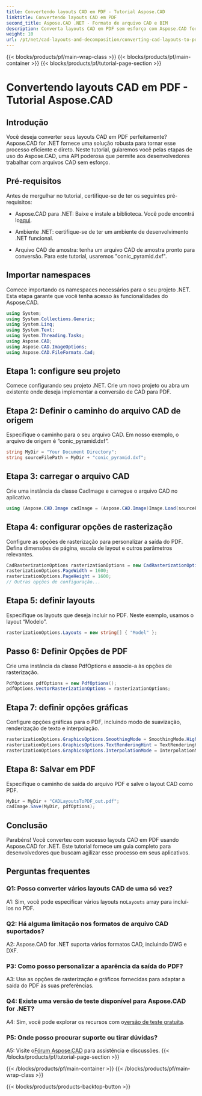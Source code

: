 ```yaml
---
title: Convertendo layouts CAD em PDF - Tutorial Aspose.CAD
linktitle: Convertendo layouts CAD em PDF
second_title: Aspose.CAD .NET - Formato de arquivo CAD e BIM
description: Converta layouts CAD em PDF sem esforço com Aspose.CAD for .NET. Siga nosso guia passo a passo para uma integração perfeita.
weight: 10
url: /pt/net/cad-layouts-and-decomposition/converting-cad-layouts-to-pdf/
---
```


{{< blocks/products/pf/main-wrap-class >}}
{{< blocks/products/pf/main-container >}}
{{< blocks/products/pf/tutorial-page-section >}}

# Convertendo layouts CAD em PDF - Tutorial Aspose.CAD

## Introdução

Você deseja converter seus layouts CAD em PDF perfeitamente? Aspose.CAD for .NET fornece uma solução robusta para tornar esse processo eficiente e direto. Neste tutorial, guiaremos você pelas etapas de uso do Aspose.CAD, uma API poderosa que permite aos desenvolvedores trabalhar com arquivos CAD sem esforço.

## Pré-requisitos

Antes de mergulhar no tutorial, certifique-se de ter os seguintes pré-requisitos:

-  Aspose.CAD para .NET: Baixe e instale a biblioteca. Você pode encontrá lo[aqui](https://releases.aspose.com/cad/net/).

- Ambiente .NET: certifique-se de ter um ambiente de desenvolvimento .NET funcional.

- Arquivo CAD de amostra: tenha um arquivo CAD de amostra pronto para conversão. Para este tutorial, usaremos "conic_pyramid.dxf".

## Importar namespaces

Comece importando os namespaces necessários para o seu projeto .NET. Esta etapa garante que você tenha acesso às funcionalidades do Aspose.CAD.

```csharp
using System;
using System.Collections.Generic;
using System.Linq;
using System.Text;
using System.Threading.Tasks;
using Aspose.CAD;
using Aspose.CAD.ImageOptions;
using Aspose.CAD.FileFormats.Cad;
```

## Etapa 1: configure seu projeto

Comece configurando seu projeto .NET. Crie um novo projeto ou abra um existente onde deseja implementar a conversão de CAD para PDF.

## Etapa 2: Definir o caminho do arquivo CAD de origem

Especifique o caminho para o seu arquivo CAD. Em nosso exemplo, o arquivo de origem é “conic_pyramid.dxf”.

```csharp
string MyDir = "Your Document Directory";
string sourceFilePath = MyDir + "conic_pyramid.dxf";
```

## Etapa 3: carregar o arquivo CAD

Crie uma instância da classe CadImage e carregue o arquivo CAD no aplicativo.

```csharp
using (Aspose.CAD.Image cadImage = (Aspose.CAD.Image)Image.Load(sourceFilePath))
```

## Etapa 4: configurar opções de rasterização

Configure as opções de rasterização para personalizar a saída do PDF. Defina dimensões de página, escala de layout e outros parâmetros relevantes.

```csharp
CadRasterizationOptions rasterizationOptions = new CadRasterizationOptions();
rasterizationOptions.PageWidth = 1600;
rasterizationOptions.PageHeight = 1600;
// Outras opções de configuração...
```

## Etapa 5: definir layouts

Especifique os layouts que deseja incluir no PDF. Neste exemplo, usamos o layout “Modelo”.

```csharp
rasterizationOptions.Layouts = new string[] { "Model" };
```

## Passo 6: Definir Opções de PDF

Crie uma instância da classe PdfOptions e associe-a às opções de rasterização.

```csharp
PdfOptions pdfOptions = new PdfOptions();
pdfOptions.VectorRasterizationOptions = rasterizationOptions;
```

## Etapa 7: definir opções gráficas

Configure opções gráficas para o PDF, incluindo modo de suavização, renderização de texto e interpolação.

```csharp
rasterizationOptions.GraphicsOptions.SmoothingMode = SmoothingMode.HighQuality;
rasterizationOptions.GraphicsOptions.TextRenderingHint = TextRenderingHint.AntiAliasGridFit;
rasterizationOptions.GraphicsOptions.InterpolationMode = InterpolationMode.HighQualityBicubic;
```

## Etapa 8: Salvar em PDF

Especifique o caminho de saída do arquivo PDF e salve o layout CAD como PDF.

```csharp
MyDir = MyDir + "CADLayoutsToPDF_out.pdf";
cadImage.Save(MyDir, pdfOptions);
```

## Conclusão

Parabéns! Você converteu com sucesso layouts CAD em PDF usando Aspose.CAD for .NET. Este tutorial fornece um guia completo para desenvolvedores que buscam agilizar esse processo em seus aplicativos.

## Perguntas frequentes

### Q1: Posso converter vários layouts CAD de uma só vez?

 A1: Sim, você pode especificar vários layouts no`Layouts` array para incluí-los no PDF.

### Q2: Há alguma limitação nos formatos de arquivo CAD suportados?

A2: Aspose.CAD for .NET suporta vários formatos CAD, incluindo DWG e DXF.

### P3: Como posso personalizar a aparência da saída do PDF?

A3: Use as opções de rasterização e gráficos fornecidas para adaptar a saída do PDF às suas preferências.

### Q4: Existe uma versão de teste disponível para Aspose.CAD for .NET?

 A4: Sim, você pode explorar os recursos com o[versão de teste gratuita](https://releases.aspose.com/).

### P5: Onde posso procurar suporte ou tirar dúvidas?

A5: Visite o[Fórum Aspose.CAD](https://forum.aspose.com/c/cad/19) para assistência e discussões.
{{< /blocks/products/pf/tutorial-page-section >}}

{{< /blocks/products/pf/main-container >}}
{{< /blocks/products/pf/main-wrap-class >}}

{{< blocks/products/products-backtop-button >}}
